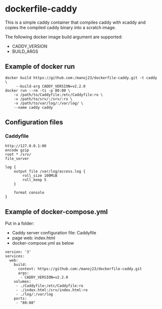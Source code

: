 dockerfile-caddy
================

This is a simple caddy container that compiles caddy with xcaddy and copies
the compiled caddy binary into a scratch image.

The following docker image build argument are supported:
* CADDY_VERSION
* BUILD_ARGS

## Example of docker run

```
docker build https://github.com:/manoj23/dockerfile-caddy.git -t caddy \
	 --build-arg CADDY_VERSION=v2.2.0
docker run --rm -ti -p 80:80 \
	-v /path/to/Caddyfile:/etc/Caddyfile:ro \
	-v /path/to/srv/:/srv/:ro \
	-v /path/to/var/log/:/var/log/ \
	--name caddy caddy
```

## Configuration files

### Caddyfile

```
http://127.0.0.1:80
encode gzip
root * /srv/
file_server

log {
	output file /var/log/access.log {
		roll_size 100MiB
		roll_keep 5
	}

	format console
}
```

## Example of docker-compose.yml

Put in a folder:
* Caddy server configuration file: Caddyfile
* page web: index.html
* docker-compose.yml as below

```
version: '3'
services:
  web:
    build:
      context: https://github.com:/manoj23/dockerfile-caddy.git
      args:
       - CADDY_VERSION=v2.2.0
    volumes:
     - ./Caddyfile:/etc/Caddyfile:ro
     - ./index.html:/srv/index.html:ro
     - ./log/:/var/log
    ports:
     - "80:80"
```
